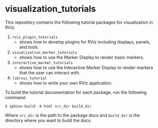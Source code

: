 # visualization_tutorials

This repository contains the following tutorial packages for visualization in RViz:

1. `rviz_plugin_tutorials`
    - shows how to develop plugins for RViz including displays, panels, and tools.
2. `visualization_marker_tutorials`
    - shows how to use the Marker Display to render basic markers.
3. `interactive_marker_tutorials`
    - shows how to use the Interactive Marker Display to render markers that the user can interact with.
4. `librviz_tutorial`
    - shows how to write your own RViz application.

To build the tutorial documentation for each package, run the following command:

```
$ sphinx-build -b html src_dir build_dir
```

Where `src_dir` is the path to the package docs and `build_dir` is the directory where you want to build the docs.
